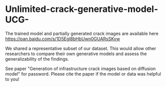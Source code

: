 # Unlimited-crack-generative-model-UCG-
The trained model and partially generated crack images are available here
https://pan.baidu.com/s/1D5Egl8bHbUwn0GUARsSKvw

We shared a representative subset of our dataset. This would allow other researchers to compare their own generative models and assess the generalizability of the findings.

See paper "Generation of infrastructure crack images based on diffusion model" for password.
Please cite the paper if the model or data was helpful to you!
